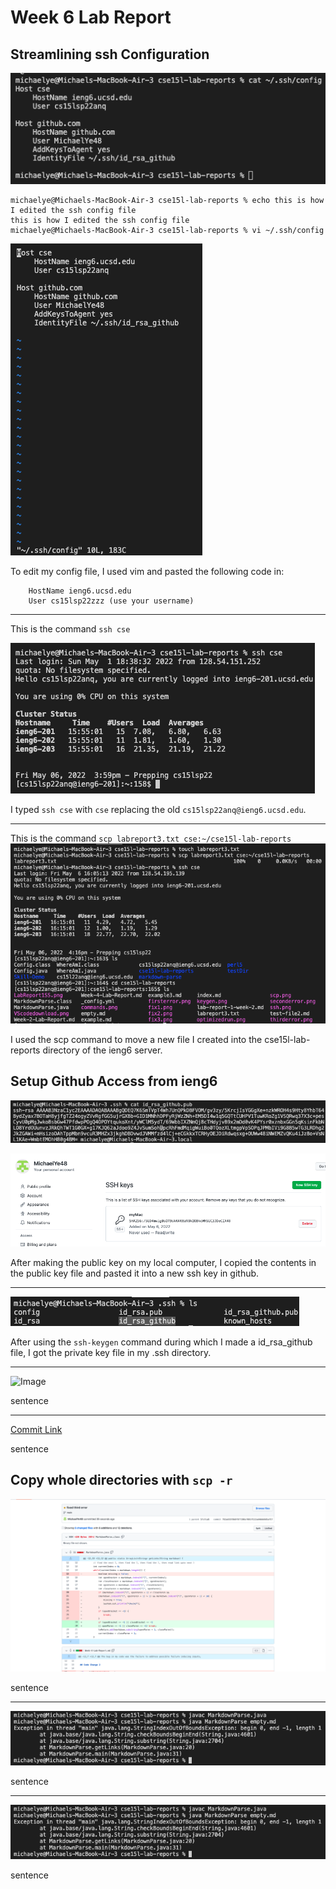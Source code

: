 # Week 6 Lab Report

## Streamlining ssh Configuration

![Image](configfile.png)

```
michaelye@Michaels-MacBook-Air-3 cse15l-lab-reports % echo this is how I edited the ssh config file
this is how I edited the ssh config file
michaelye@Michaels-MacBook-Air-3 cse15l-lab-reports % vi ~/.ssh/config
```

![Image](edittingUsingVI.png)

To edit my config file, I used vim and pasted the following code in:

```Host cse
    HostName ieng6.ucsd.edu
    User cs15lsp22zzz (use your username)
```

---

This is the command `ssh cse`

![Image](sshcse.png)

I typed `ssh cse` with `cse` replacing the old `cs15lsp22anq@ieng6.ucsd.edu`.

---

This is the command `scp labreport3.txt cse:~/cse15l-lab-reports`
![Image](scpcse.png)

I used the scp command to move a new file I created into the cse15l-lab-reports directory of the ieng6 server.

## Setup Github Access from ieng6

![Image](localpubkey.png)

![Image](githubpubkey.png)

After making the public key on my local computer, I copied the contents in the public key file and pasted it into a new ssh key in github.

---

![Image](private.png)

After using the `ssh-keygen` command during which I made a id_rsa_github file, I got the private key file in my .ssh directory.

---

![Image](.png)

sentence

---

[Commit Link]()

sentence

## Copy whole directories with `scp -r`

![Image](fix3.png)

sentence

---

![Image](thirderror.png)

sentence

---

![Image](thirderror.png)

sentence


